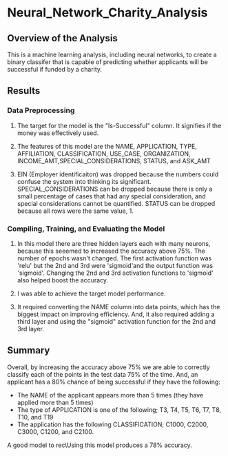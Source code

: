 # Neural_Network_Charity_Analysis

## Overview of the Analysis
This is a machine learning analysis, including neural networks, to create a binary classifer that is capable of predicting whether applicants will be successful if funded by a charity. 

## Results
### Data Preprocessing
1. The target for the model is the "Is-Successful" column. It signifies if the money was effectively used.

2. The features of this model are the NAME, APPLICATION, TYPE, AFFILIATION, CLASSIFICATION, USE_CASE, ORGANIZATION, INCOME_AMT,SPECIAL_CONSIDERATIONS, STATUS, and ASK_AMT

3. EIN (Employer identificaiton) was dropped because the numbers could confuse the system into thinking its significant.
SPECIAL_CONSIDERATIONS can be dropped because there is only a small percentage of cases that had any special consideration, and special considerations cannot be quantified. STATUS can be dropped because all rows were the same value, 1.

### Compiling, Training, and Evaluating the Model
1. In this model there are three hidden layers each with many neurons, because this seeemed to increased the accuracy above 75%. The number of epochs wasn't changed. The first activation function was 'relu' but the 2nd and 3rd were 'sigmoid'and the output function was 'sigmoid'. Changing the 2nd and 3rd activation functions to 'sigmoid' also helped boost the accuracy.

2. I was able to achieve the target model performance.


3. It required converting the NAME column into data points, which has the biggest impact on improving efficiency. And, it also required adding a third layer and using the "sigmoid" activation function for the 2nd and 3rd layer.

## Summary

Overall, by increasing the accuracy above 75% we are able to correctly classify each of the points in the test data 75% of the time. And, an applicant has a 80% chance of being successful if they have the following:
* The NAME of the applicant appears more than 5 times (they have applied more than 5 times)
* The type of APPLICATION is one of the following; T3, T4, T5, T6, T7, T8, T10, and T19
* The application has the following CLASSIFICATION; C1000, C2000, C3000, C1200, and C2100.

A good model to rec\Using this model produces a 78% accuracy.
